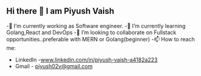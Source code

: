 ## Hi there 👋 I am Piyush Vaish
-🔭 I’m currently working as Software engineer.
-🌱 I’m currently learning Golang,React and DevOps
-👯 I’m looking to collaborate on Fullstack opportunities..preferable with MERN or Golang(beginner)
-📫 How to reach me:
- LinkedIn -www.linkedin.com/in/piyush-vaish-a4182a223
- Gmail - piyush02v@gmail.com
    

<!--
**piyus02v/piyus02v** is a ✨ _special_ ✨ repository because its `README.md` (this file) appears on your GitHub profile.

Here are some ideas to get you started:
- 🔭 I’m currently working on ...
- 🌱 I’m currently learning ...
- 👯 I’m looking to collaborate on ...
- 🤔 I’m looking for help with ...
- 💬 Ask me about ...
- 📫 How to reach me: ...
- 😄 Pronouns: ...
- ⚡ Fun fact: ...
-->
